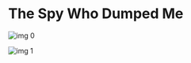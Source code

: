 # The Spy Who Dumped Me

![img 0](https://i.imgur.com/QySvayn.jpg)

![img 1](https://i.imgur.com/Jk6m2JD.jpg)

